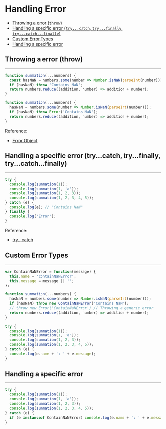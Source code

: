 # Handling Error

- [Throwing a error (`throw`)](#throwing-a-generic-error-throw)
- [Handling a specific error (`try...catch`, `try...finally`, `try...catch...finally`)](#handling-a-specific-error-trycatch-tryfinally-trycatchfinally)
- [Custom Error Types](#custom-error-types)
- [Handling a specific error](#handling-a-specific-error)

## Throwing a error (throw)

---

```js
function summation(...numbers) {
  const hasNaN = numbers.some(number => Number.isNaN(parseInt(number)));
  if (hasNaN) throw 'Contains NaN';
  return numbers.reduce((addition, number) => addition + number);
}
```

```js
function summation(...numbers) {
  hasNaN = numbers.some(number => Number.isNaN(parseInt(number)));
  if (hasNaN) throw Error('Contains NaN');
  return numbers.reduce((addition, number) => addition + number);
}
```

Reference:

- [Error Object](https://developer.mozilla.org/en-US/docs/Web/JavaScript/Reference/Global_Objects/Error)

## Handling a specific error (try...catch, try...finally, try...catch...finally)

---

```js
try {
  console.log(summation(1));
  console.log(summation(1, 'a'));
  console.log(summation(1, 2, 3));
  console.log(summation(1, 2, 3, 4, 5));
} catch (e) {
  console.log(e); // "Contains NaN"
} finally {
  console.log('Error');
}
```

Reference:

- [try...catch](https://developer.mozilla.org/en-US/docs/Web/JavaScript/Reference/Statements/try...catch)

## Custom Error Types

---

```js
var ContainNaNError = function(message) {
  this.name = 'containNaNError';
  this.message = message || '';
};

function summation(...numbers) {
  hasNaN = numbers.some(number => Number.isNaN(parseInt(number)));
  if (hasNaN) throw new ContainNaNError('Contains NaN');
  // throw new Error('ContainNaNError') // Throwing a generic error
  return numbers.reduce((addition, number) => addition + number);
}

try {
  console.log(summation(1));
  console.log(summation(1, 'a'));
  console.log(summation(1, 2, 3));
  console.log(summation(1, 2, 3, 4, 5));
} catch (e) {
  console.log(e.name + ': ' + e.message);
}
```

## Handling a specific error

---

```js
try {
  console.log(summation(1));
  console.log(summation(1, 'a'));
  console.log(summation(1, 2, 3));
  console.log(summation(1, 2, 3, 4, 5));
} catch (e) {
  if (e instanceof ContainNaNError) console.log(e.name + ': ' + e.message);
}
```
